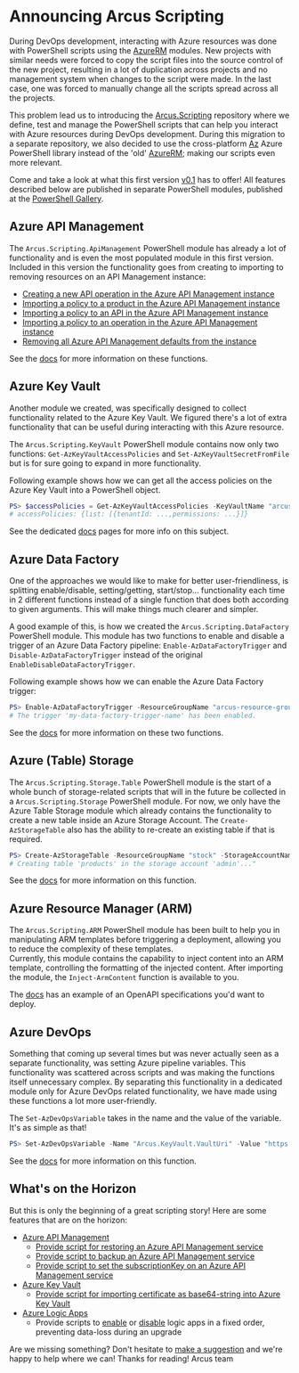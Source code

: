 # Announcing Arcus Scripting

During DevOps development, interacting with Azure resources was done with PowerShell scripts using the [AzureRM](https://www.powershellgallery.com/packages/AzureRM/6.13.1) modules.
New projects with similar needs were forced to copy the script files into the source control of the new project, resulting in a lot of duplication across projects and no management system when changes to the script were made. In the last case, one was forced to manually change all the scripts spread across all the projects.

This problem lead us to introducing the [Arcus.Scripting](https://github.com/arcus-azure/arcus.scripting) repository where we define, test and manage the PowerShell scripts that can help you interact with Azure resources during DevOps development. During this migration to a separate repository, we also decided to use the cross-platform [Az](https://docs.microsoft.com/en-us/powershell/azure/new-azureps-module-az?view=azps-4.5.0) Azure PowerShell library instead of the 'old' [AzureRM](https://azure.microsoft.com/en-us/blog/azure-powershell-cross-platform-az-module-replacing-azurerm/); making our scripts even more relevant.

Come and take a look at what this first version [v0.1](https://github.com/arcus-azure/arcus.scripting/releases/tag/v0.1) has to offer!
All features described below are published in separate PowerShell modules, published at the [PowerShell Gallery](https://www.powershellgallery.com/packages?q=Arcus.Scripting).

## Azure API Management

The `Arcus.Scripting.ApiManagement` PowerShell module has already a lot of functionality and is even the most populated module in this first version.
Included in this version the functionality goes from creating to importing to removing resources on an API Management instance:

* [Creating a new API operation in the Azure API Management instance](https://scripting.arcus-azure.net/features/powershell/azure-api-management#creating-a-new-api-operation-in-the-azure-api-management-instance)
* [Importing a policy to a product in the Azure API Management instance](https://scripting.arcus-azure.net/features/powershell/azure-api-management#importing-a-policy-to-a-product-in-the-azure-api-management-instance)
* [Importing a policy to an API in the Azure API Management instance](https://scripting.arcus-azure.net/features/powershell/azure-api-management#importing-a-policy-to-an-api-in-the-azure-api-management-instance)
* [Importing a policy to an operation in the Azure API Management instance](https://scripting.arcus-azure.net/features/powershell/azure-api-management#importing-a-policy-to-an-operation-in-the-azure-api-management-instance)
* [Removing all Azure API Management defaults from the instance](https://scripting.arcus-azure.net/features/powershell/azure-api-management#removing-all-azure-api-management-defaults-from-the-instance)

See the [docs](https://scripting.arcus-azure.net/preview/features/powershell/azure-api-management) for more information on these functions.

## Azure Key Vault

Another module we created, was specifically designed to collect functionality related to the Azure Key Vault.
We figured there's a lot of extra functionality that can be useful during interacting with this Azure resource.

The `Arcus.Scripting.KeyVault` PowerShell module contains now only two functions: `Get-AzKeyVaultAccessPolicies` and `Set-AzKeyVaultSecretFromFile` but is for sure going to expand in more functionality.

Following example shows how we can get all the access policies on the Azure Key Vault into a PowerShell object.

```powershell
PS> $accessPolicies = Get-AzKeyVaultAccessPolicies -KeyVaultName "arcus-key-vault"
# accessPolicies: {list: [{tenantId: ...,permissions: ...}]}
```

See the dedicated [docs](https://scripting.arcus-azure.net/features/powershell/azure-key-vault) pages for more info on this subject.

## Azure Data Factory

One of the approaches we would like to make for better user-friendliness, is splitting enable/disable, setting/getting, start/stop... functionality each time in 2 different functions instead of a single function that does both according to given arguments. This will make things much clearer and simpler.

A good example of this, is how we created the `Arcus.Scripting.DataFactory` PowerShell module. This module has two functions to enable and disable a trigger of an Azure Data Factory pipeline: `Enable-AzDataFactoryTrigger` and `Disable-AzDataFactoryTrigger` instead of the original `EnableDisableDataFactoryTrigger`.

Following example shows how we can enable the Azure Data Factory trigger:

```powershell
PS> Enable-AzDataFactoryTrigger -ResourceGroupName "arcus-resource-group" -DataFactoryName "arcus-data-factory-name" -DataFactoryTriggerName "arcus-data-factory-trigger-name"
# The trigger 'my-data-factory-trigger-name' has been enabled.
```

See the [docs](https://scripting.arcus-azure.net/features/powershell/azure-data-factory) for more information on these two functions.

## Azure (Table) Storage

The `Arcus.Scripting.Storage.Table` PowerShell module is the start of a whole bunch of storage-related scripts that will in the future be collected in a `Arcus.Scripting.Storage` PowerShell module. For now, we only have the Azure Table Storage module which already contains the functionality to create a new table inside an Azure Storage Account.
The `Create-AzStorageTable` also has the ability to re-create an existing table if that is required.

```powershell
PS> Create-AzStorageTable -ResourceGroupName "stock" -StorageAccountName "admin" -TableName "products"
# Creating table 'products' in the storage account 'admin'..."
```

See the [docs](https://scripting.arcus-azure.net/features/powershell/azure-storage) for more information on this function.

## Azure Resource Manager (ARM)

The `Arcus.Scripting.ARM` PowerShell module has been built to help you in manipulating ARM templates before triggering a deployment, allowing you to reduce the complexity of these templates.  
Currently, this module contains the capability to inject content into an ARM template, controlling the formatting of the injected content.
After importing the module, the `Inject-ArmContent` function is available to you.

The [docs](https://github.com/arcus-azure/arcus.scripting/blob/master/docs/preview/features/powershell/arm.md) has an example of an OpenAPI specifications you'd want to deploy.

## Azure DevOps

Something that coming up several times but was never actually seen as a separate functionality, was setting Azure pipeline variables. This functionality was scattered across scripts and was making the functions itself unnecessary complex. By separating this functionality in a dedicated module only for Azure DevOps related functionality, we have made using these functions a lot more user-friendly.

The `Set-AzDevOpsVariable` takes in the name and the value of the variable. It's as simple as that!

```powershell
PS> Set-AzDevOpsVariable -Name "Arcus.KeyVault.VaultUri" -Value "https://arcus.azure.vault.com"
```

See the [docs](https://scripting.arcus-azure.net/features/powershell/azure-devops) for more information on this function.

## What's on the Horizon

But this is only the beginning of a great scripting story!
Here are some features that are on the horizon:

* [Azure API Management](https://github.com/arcus-azure/arcus.scripting/issues?q=is%3Aissue+is%3Aopen+label%3Aarea%3Aapi-management)
  * [Provide script for restoring an Azure API Management service](https://github.com/arcus-azure/arcus.scripting/issues/76)
  * [Provide script to backup an Azure API Management service](https://github.com/arcus-azure/arcus.scripting/issues/75)
  * [Provide script to set the subscriptionKey on an Azure API Management service](https://github.com/arcus-azure/arcus.scripting/issues/39)
* [Azure Key Vault](https://github.com/arcus-azure/arcus.scripting/issues?q=is%3Aissue+is%3Aopen+label%3Aarea%3Akey-vault)
  * [Provide script for importing certificate as base64-string into Azure Key Vault](https://github.com/arcus-azure/arcus.scripting/issues/71)
* [Azure Logic Apps](https://github.com/arcus-azure/arcus.scripting/issues?q=is%3Aissue+is%3Aopen+label%3Aarea%3Alogic-apps)
  * Provide scripts to [enable](https://github.com/arcus-azure/arcus.scripting/issues/19) or [disable](https://github.com/arcus-azure/arcus.scripting/issues/20) logic apps in a fixed order, preventing data-loss during an upgrade

Are we missing something? Don't hesitate to [make a suggestion](https://github.com/arcus-azure/arcus.scripting/issues/new?template=Feature_request.md) and we're happy to help where we can!
Thanks for reading!
Arcus team
